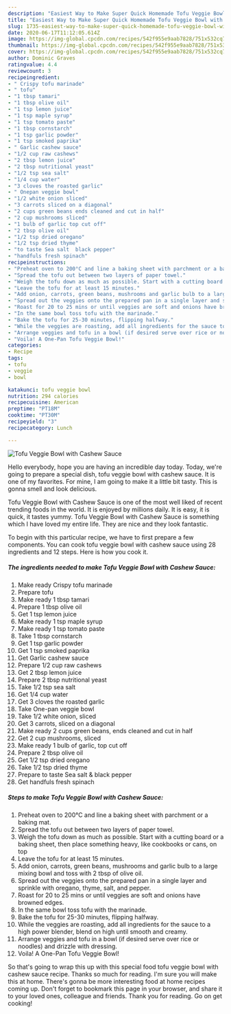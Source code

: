 ```yaml
---
description: "Easiest Way to Make Super Quick Homemade Tofu Veggie Bowl with Cashew Sauce"
title: "Easiest Way to Make Super Quick Homemade Tofu Veggie Bowl with Cashew Sauce"
slug: 1735-easiest-way-to-make-super-quick-homemade-tofu-veggie-bowl-with-cashew-sauce
date: 2020-06-17T11:12:05.614Z
image: https://img-global.cpcdn.com/recipes/542f955e9aab7828/751x532cq70/tofu-veggie-bowl-with-cashew-sauce-recipe-main-photo.jpg
thumbnail: https://img-global.cpcdn.com/recipes/542f955e9aab7828/751x532cq70/tofu-veggie-bowl-with-cashew-sauce-recipe-main-photo.jpg
cover: https://img-global.cpcdn.com/recipes/542f955e9aab7828/751x532cq70/tofu-veggie-bowl-with-cashew-sauce-recipe-main-photo.jpg
author: Dominic Graves
ratingvalue: 4.4
reviewcount: 3
recipeingredient:
- " Crispy tofu marinade"
- " tofu"
- "1 tbsp tamari"
- "1 tbsp olive oil"
- "1 tsp lemon juice"
- "1 tsp maple syrup"
- "1 tsp tomato paste"
- "1 tbsp cornstarch"
- "1 tsp garlic powder"
- "1 tsp smoked paprika"
- " Garlic cashew sauce"
- "1/2 cup raw cashews"
- "2 tbsp lemon juice"
- "2 tbsp nutritional yeast"
- "1/2 tsp sea salt"
- "1/4 cup water"
- "3 cloves the roasted garlic"
- " Onepan veggie bowl"
- "1/2 white onion sliced"
- "3 carrots sliced on a diagonal"
- "2 cups green beans ends cleaned and cut in half"
- "2 cup mushrooms sliced"
- "1 bulb of garlic top cut off"
- "2 tbsp olive oil"
- "1/2 tsp dried oregano"
- "1/2 tsp dried thyme"
- "to taste Sea salt  black pepper"
- "handfuls fresh spinach"
recipeinstructions:
- "Preheat oven to 200°C and line a baking sheet with parchment or a baking mat."
- "Spread the tofu out between two layers of paper towel."
- "Weigh the tofu down as much as possible. Start with a cutting board or a baking sheet, then place something heavy, like cookbooks or cans, on top"
- "Leave the tofu for at least 15 minutes."
- "Add onion, carrots, green beans, mushrooms and garlic bulb to a large mixing bowl and toss with 2 tbsp of olive oil."
- "Spread out the veggies onto the prepared pan in a single layer and sprinkle with oregano, thyme, salt, and pepper."
- "Roast for 20 to 25 mins or until veggies are soft and onions have browned edges."
- "In the same bowl toss tofu with the marinade."
- "Bake the tofu for 25-30 minutes, flipping halfway."
- "While the veggies are roasting, add all ingredients for the sauce to a high power blender, blend on high until smooth and creamy."
- "Arrange veggies and tofu in a bowl (if desired serve over rice or noodles) and drizzle with dressing."
- "Voila! A One-Pan Tofu Veggie Bowl!"
categories:
- Recipe
tags:
- tofu
- veggie
- bowl

katakunci: tofu veggie bowl 
nutrition: 294 calories
recipecuisine: American
preptime: "PT18M"
cooktime: "PT30M"
recipeyield: "3"
recipecategory: Lunch

---
```



![Tofu Veggie Bowl with Cashew Sauce](https://img-global.cpcdn.com/recipes/542f955e9aab7828/751x532cq70/tofu-veggie-bowl-with-cashew-sauce-recipe-main-photo.jpg)

Hello everybody, hope you are having an incredible day today. Today, we're going to prepare a special dish, tofu veggie bowl with cashew sauce. It is one of my favorites. For mine, I am going to make it a little bit tasty. This is gonna smell and look delicious.

Tofu Veggie Bowl with Cashew Sauce is one of the most well liked of recent trending foods in the world. It is enjoyed by millions daily. It is easy, it is quick, it tastes yummy. Tofu Veggie Bowl with Cashew Sauce is something which I have loved my entire life. They are nice and they look fantastic.




To begin with this particular recipe, we have to first prepare a few components. You can cook tofu veggie bowl with cashew sauce using 28 ingredients and 12 steps. Here is how you cook it.

<!--inarticleads1-->

##### The ingredients needed to make Tofu Veggie Bowl with Cashew Sauce:

1. Make ready  Crispy tofu marinade
1. Prepare  tofu
1. Make ready 1 tbsp tamari
1. Prepare 1 tbsp olive oil
1. Get 1 tsp lemon juice
1. Make ready 1 tsp maple syrup
1. Make ready 1 tsp tomato paste
1. Take 1 tbsp cornstarch
1. Get 1 tsp garlic powder
1. Get 1 tsp smoked paprika
1. Get  Garlic cashew sauce
1. Prepare 1/2 cup raw cashews
1. Get 2 tbsp lemon juice
1. Prepare 2 tbsp nutritional yeast
1. Take 1/2 tsp sea salt
1. Get 1/4 cup water
1. Get 3 cloves the roasted garlic
1. Take  One-pan veggie bowl
1. Take 1/2 white onion, sliced
1. Get 3 carrots, sliced on a diagonal
1. Make ready 2 cups green beans, ends cleaned and cut in half
1. Get 2 cup mushrooms, sliced
1. Make ready 1 bulb of garlic, top cut off
1. Prepare 2 tbsp olive oil
1. Get 1/2 tsp dried oregano
1. Take 1/2 tsp dried thyme
1. Prepare to taste Sea salt &amp; black pepper
1. Get handfuls fresh spinach




<!--inarticleads2-->

##### Steps to make Tofu Veggie Bowl with Cashew Sauce:

1. Preheat oven to 200°C and line a baking sheet with parchment or a baking mat.
1. Spread the tofu out between two layers of paper towel.
1. Weigh the tofu down as much as possible. Start with a cutting board or a baking sheet, then place something heavy, like cookbooks or cans, on top
1. Leave the tofu for at least 15 minutes.
1. Add onion, carrots, green beans, mushrooms and garlic bulb to a large mixing bowl and toss with 2 tbsp of olive oil.
1. Spread out the veggies onto the prepared pan in a single layer and sprinkle with oregano, thyme, salt, and pepper.
1. Roast for 20 to 25 mins or until veggies are soft and onions have browned edges.
1. In the same bowl toss tofu with the marinade.
1. Bake the tofu for 25-30 minutes, flipping halfway.
1. While the veggies are roasting, add all ingredients for the sauce to a high power blender, blend on high until smooth and creamy.
1. Arrange veggies and tofu in a bowl (if desired serve over rice or noodles) and drizzle with dressing.
1. Voila! A One-Pan Tofu Veggie Bowl!




So that's going to wrap this up with this special food tofu veggie bowl with cashew sauce recipe. Thanks so much for reading. I'm sure you will make this at home. There's gonna be more interesting food at home recipes coming up. Don't forget to bookmark this page in your browser, and share it to your loved ones, colleague and friends. Thank you for reading. Go on get cooking!
